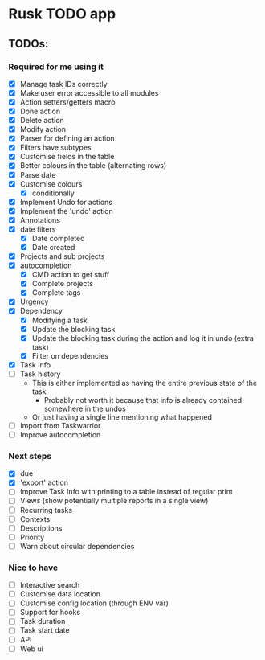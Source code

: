 # Rusk TODO app

## TODOs:

### Required for me using it

- [X] Manage task IDs correctly
- [X] Make user error accessible to all modules
- [X] Action setters/getters macro
- [X] Done action
- [X] Delete action
- [X] Modify action
- [X] Parser for defining an action
- [X] Filters have subtypes
- [X] Customise fields in the table
- [X] Better colours in the table (alternating rows)
- [X] Parse date
- [X] Customise colours
    - [X] conditionally
- [X] Implement Undo for actions
- [X] Implement the 'undo' action
- [X] Annotations
- [X] date filters
    - [X] Date completed
    - [X] Date created
- [X] Projects and sub projects
- [X] autocompletion
    - [X] CMD action to get stuff
    - [X] Complete projects
    - [X] Complete tags
- [X] Urgency
- [X] Dependency
    - [X] Modifying a task
    - [X] Update the blocking task
    - [X] Update the blocking task during the action and log it in undo (extra task)
    - [X] Filter on dependencies
- [X] Task Info
- [ ] Task history
    - This is either implemented as having the entire previous state of the task
        - Probably not worth it because that info is already contained somewhere in the undos
    - Or just having a single line mentioning what happened
- [ ] Import from Taskwarrior
- [ ] Improve autocompletion

### Next steps

- [X] due
- [X] 'export' action
- [ ] Improve Task Info with printing to a table instead of regular print
- [ ] Views (show potentially multiple reports in a single view)
- [ ] Recurring tasks
- [ ] Contexts
- [ ] Descriptions
- [ ] Priority
- [ ] Warn about circular dependencies

### Nice to have

- [ ] Interactive search
- [ ] Customise data location
- [ ] Customise config location (through ENV var)
- [ ] Support for hooks
- [ ] Task duration
- [ ] Task start date
- [ ] API
- [ ] Web ui
